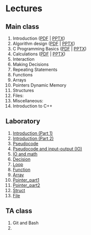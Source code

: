 
# Lectures

## Main class

1. Introduction ([PDF](slides/Lecture_01_Introduction.pdf) | [PPTX](slides/Lecture_01_Introduction.pptx))
2. Algorithm design ([PDF](slides/Lecture_02_Algorithm_design.pdf) | [PPTX](slides/Lecture_02_Algorithm_Design.pptx))
3. C Programming Basics ([PDF](slides/Lecture_03_C_Programming_Basics.pdf) | [PPTX](slides/Lecture_03_C_Programming_Basics.pptx))
4. Calculations ([PDF](slides/Lecture_04_Calculations.pdf) | [PPTX](slides/Lecture_04_Calculations.pptx))
5. Interaction
6. Making Decisions
7. Repeating Statements
8. Functions
9. Arrays
10. Pointers  Dynamic Memory
11. Structures
12. Files:
13. Miscellaneous:
14. Introduction to C++



## Laboratory
1. [Introduction (Part 1)](lab/01-Introduction/C-Lab_introduction_Part1.pdf)
2. [Introduction (Part 2)](lab/02-Introduction/C-Lab-introduction-Part2.pdf)
3. [Pseudocode](lab/03-pseudocode/C-Lab_pseudocode.pdf)
4. [Pseudocode and input-output (IO)](lab/04-pseudocode_input_output/C-Lab_pseudocode_IO.pdf)
5. [IO and math](lab/05-math/C-Lab_math.pdf) 
6. [Decision](lab/06-decision/C-Lab_if.pdf)
7. [Loop](lab/07-loop/C-Lab-Loop.pdf)
8. [Function](lab/08-function/C-Lab_function_recursion.pdf)
9. [Array](lab/09-Array/C-Lab-Array&String.pdf)
10. [Pointer_part1](lab/10-Pointer_part1/C-Lab-Pointer-Part1.pdf)
11. [Pointer_part2](lab/11-Pointer_part2/C-Lab-Pointer-Part2.pdf) 
12. [Struct](lab/12-Struct/C-Lab-Struct.pdf)
13. [File](lab/13-File/C-Lab_File.pdf)


## TA class
1. Git and Bash
2. 

